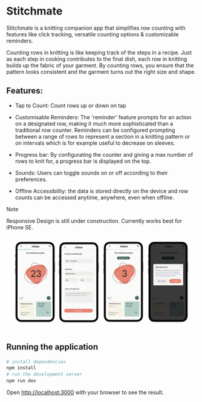 
# Stitchmate

Stitchmate is a knitting companion app that simplifies row counting with features like click tracking, versatile counting options & customizable reminders.

Counting rows in knitting is like keeping track of the steps in a recipe. Just as each step in cooking contributes to the final dish, each row in knitting builds up the fabric of your garment. By counting rows, you ensure that the pattern looks consistent and the garment turns out the right size and shape.

## Features: 

- Tap to Count: Count rows up or down on tap

- Customisable Reminders: The 'reminder' feature prompts for an action on a designated row, making it much more sophisticated than a traditional row counter. Reminders can be configured prompting between a range of rows to represent a section in a knitting pattern or on intervals which is for example useful to decrease on sleeves. 

- Progress bar: By configurating the counter and giving a max number of rows to knit for, a progress bar is displayed on the top. 

- Sounds: Users can toggle sounds on or off according to their preferences.

- Offline Accessibility: the data is stored directly on the device and row counts can be accessed anytime, anywhere, even when offline. 

> [!NOTE]  
> Responsive Design is still under construction. Currently works best for iPhone SE. 

![image](./images/preview_stitchmate.jpg)


## Running the application

```bash
# install dependencies
npm install
# run the development server
npm run dev
```

Open [http://localhost:3000](http://localhost:3000) with your browser to see the result.
